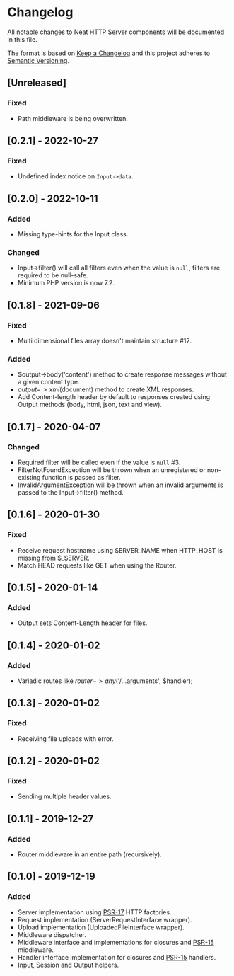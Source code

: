 # Changelog
All notable changes to Neat HTTP Server components will be documented in this file.

The format is based on [Keep a Changelog](https://keepachangelog.com/en/1.0.0/)
and this project adheres to [Semantic Versioning](https://semver.org/spec/v2.0.0.html).

## [Unreleased]
### Fixed
- Path middleware is being overwritten.

## [0.2.1] - 2022-10-27
### Fixed
- Undefined index notice on `Input->data`.

## [0.2.0] - 2022-10-11
### Added
- Missing type-hints for the Input class.

### Changed
- Input->filter() will call all filters even when the value is `null`, filters are required to be null-safe.
- Minimum PHP version is now 7.2.

## [0.1.8] - 2021-09-06
### Fixed
- Multi dimensional files array doesn't maintain structure #12.

### Added
- $output->body('content') method to create response messages without a given content type.
- $output->xml($document) method to create XML responses.
- Add Content-length header by default to responses created using Output methods (body, html, json, text and view).

## [0.1.7] - 2020-04-07
### Changed
- Required filter will be called even if the value is `null` #3.
- FilterNotFoundException will be thrown when an unregistered or non-existing function is passed as filter.
- InvalidArgumentException will be thrown when an invalid arguments is passed to the Input->filter() method.

## [0.1.6] - 2020-01-30
### Fixed
- Receive request hostname using SERVER_NAME when HTTP_HOST is missing from $_SERVER.
- Match HEAD requests like GET when using the Router.

## [0.1.5] - 2020-01-14
### Added
- Output sets Content-Length header for files.

## [0.1.4] - 2020-01-02
### Added
- Variadic routes like $router->any('/...$arguments', $handler);

## [0.1.3] - 2020-01-02
### Fixed
- Receiving file uploads with error.

## [0.1.2] - 2020-01-02
### Fixed
- Sending multiple header values.

## [0.1.1] - 2019-12-27
### Added
- Router middleware in an entire path (recursively).

## [0.1.0] - 2019-12-19
### Added
- Server implementation using [PSR-17](https://www.php-fig.org/psr/psr-17/) HTTP factories.
- Request implementation (ServerRequestInterface wrapper).
- Upload implementation (UploadedFileInterface wrapper).
- Middleware dispatcher.
- Middleware interface and implementations for closures and [PSR-15](https://www.php-fig.org/psr/psr-15/) middleware.
- Handler interface implementation for closures and [PSR-15](https://www.php-fig.org/psr/psr-15/) handlers.
- Input, Session and Output helpers.
